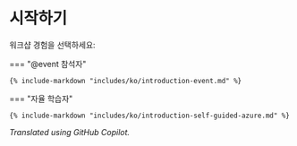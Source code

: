 # 시작하기

워크샵 경험을 선택하세요:

=== "@event 참석자"

    {% include-markdown "includes/ko/introduction-event.md" %}

=== "자율 학습자"

    {% include-markdown "includes/ko/introduction-self-guided-azure.md" %}

*Translated using GitHub Copilot.*
